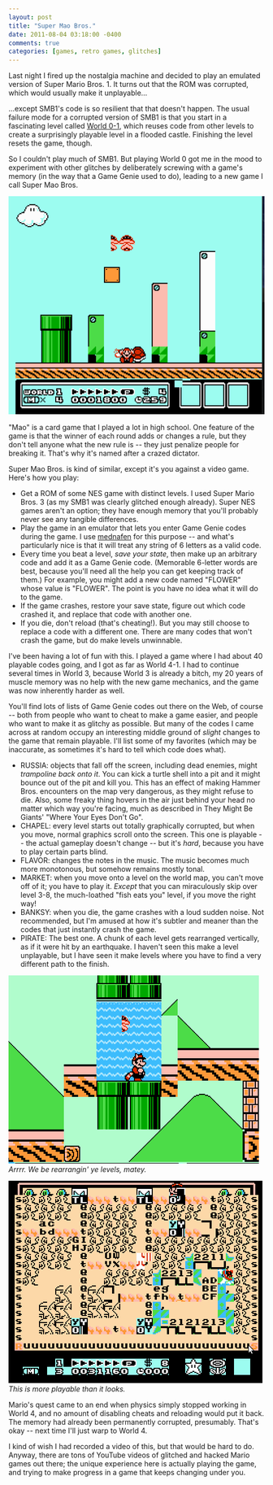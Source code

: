 ```yaml
---
layout: post
title: "Super Mao Bros."
date: 2011-08-04 03:18:00 -0400
comments: true
categories: [games, retro games, glitches]
---
```


Last night I fired up the nostalgia machine and decided to play an emulated
version of Super Mario Bros. 1. It turns out that the ROM was corrupted, which
would usually make it unplayable...

...except SMB1's code is so resilient that that doesn't happen. The usual
failure mode for a corrupted version of SMB1 is that you start in a fascinating
level called [World 0-1](http://www.youtube.com/watch?v=WzaOstWfj_0), which
reuses code from other levels to create a surprisingly playable level in a
flooded castle. Finishing the level resets the game, though.

So I couldn't play much of SMB1. But playing World 0 got me in the mood to
experiment with other glitches by deliberately screwing with a game's memory
(in the way that a Game Genie used to do), leading to a new game I call Super
Mao Bros.

<img src="/images/mario-ow.png"/>

<!-- more -->

"Mao" is a card game that I played a lot in high school. One feature of the
game is that the winner of each round adds or changes a rule, but they don't
tell anyone what the new rule is -- they just penalize people for breaking it.
That's why it's named after a crazed dictator.

Super Mao Bros. is kind of similar, except it's you against a video game.
Here's how you play:

* Get a ROM of some NES game with distinct levels. I used Super Mario Bros. 3
  (as my SMB1 was clearly glitched enough already). Super NES games aren't an
  option; they have enough memory that you'll probably never see any tangible
  differences.
* Play the game in an emulator that lets you enter Game Genie codes during the
  game. I use [mednafen](http://mednafen.sourceforge.net/) for this purpose --
  and what's particularly nice is that it will treat any string of 6 letters as
  a valid code.
* Every time you beat a level, *save your state*, then make up an arbitrary
  code and add it as a Game Genie code. (Memorable 6-letter words are best,
  because you'll need all the help you can get keeping track of them.) For
  example, you might add a new code named "FLOWER" whose value is "FLOWER".
  The point is you have no idea what it will do to the game.
* If the game crashes, restore your save state, figure out which code crashed
  it, and replace that code with another one.
* If you die, don't reload (that's cheating!). But you may still choose to
  replace a code with a different one. There are many codes that won't crash
  the game, but do make levels unwinnable.

I've been having a lot of fun with this. I played a game where I had about 40
playable codes going, and I got as far as World 4-1. I had to continue
several times in World 3, because World 3 is already a bitch, my 20 years of
muscle memory was no help with the new game mechanics, and the game was now
inherently harder as well.

You'll find lots of lists of Game Genie codes out there on the Web, of course
-- both from people who want to cheat to make a game easier, and people who
want to make it as glitchy as possible. But many of the codes I came across at
random occupy an interesting middle ground of *slight* changes to the game that
remain playable. I'll list some of my favorites (which may be inaccurate, as
sometimes it's hard to tell which code does what).

* RUSSIA: objects that fall off the screen, including dead enemies, might
  *trampoline back onto it*. You can kick a turtle shell into a pit and it
  might bounce out of the pit and kill you. This has an effect of making Hammer
  Bros. encounters on the map very dangerous, as they might refuse to die.
  Also, some freaky thing hovers in the air just behind your head no
  matter which way you're facing, much as described in They Might Be Giants'
  "Where Your Eyes Don't Go".
* CHAPEL: every level starts out totally graphically corrupted, but when you
  move, normal graphics scroll onto the screen. This one is playable -- the
  actual gameplay doesn't change -- but it's *hard*, because you have to play
  certain parts blind.
* FLAVOR: changes the notes in the music. The music becomes much more
  monotonous, but somehow remains mostly tonal.
* MARKET: when you move onto a level on the world map, you can't move off of
  it; you have to play it. *Except* that you can miraculously skip over
  level 3-8, the much-loathed "fish eats you" level, if you move the right way!
* BANKSY: when you die, the game crashes with a loud sudden noise.
  Not recommended, but I'm amused at how it's subtler and meaner than the
  codes that just instantly crash the game.
* PIRATE: The best one. A chunk of each level gets rearranged vertically,
  as if it were hit by an earthquake.
  I haven't seen this make a level unplayable, but I have seen it make levels
  where you have to find a very different path to the finish.
  
<img src="/images/OMGHAX.png"/><br>*Arrrr. We be rearrangin' ye levels, matey.*

<img src="/images/MARKET.png"/><br>*This is more playable than it looks.*

Mario's quest came to an end when physics simply stopped working in World 4,
and no amount of disabling cheats and reloading would put it back. The memory
had already been permanently corrupted, presumably. That's okay -- next time
I'll just warp to World 4.

I kind of wish I had recorded a video of this, but that would be hard to do.
Anyway, there are tons of YouTube videos of glitched and hacked Mario games out
there; the unique experience here is actually playing the game, and trying to
make progress in a game that keeps changing under you.
